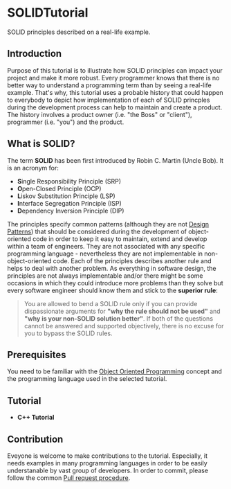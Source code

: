 # SOLIDTutorial

SOLID principles described on a real-life example.

## Introduction
Purpose of this tutorial is to illustrate how SOLID principles can impact your project and make it more robust. Every programmer knows that there is no better way to understand a programming term than by seeing a real-life example. That's why, this tutorial uses a probable history that could happen to everybody to depict how implementation of each of SOLID princples during the development process can help to maintain and create a product. The history involves a product owner (i.e. "the Boss" or "client"), programmer (i.e. "you") and the product.

## What is SOLID?
The term **SOLID** has been first introduced by Robin C. Martin (Uncle Bob). It is an acronym for:

* **S**ingle Responsibility Principle (SRP)
* **O**pen-Closed Principle (OCP)
* **L**iskov Substitution Principle (LSP)
* **I**nterface Segregation Principle (ISP)
* **D**ependency Inversion Principle (DIP)

The principles specify common patterns (although they are not [Design Patterns](https://en.wikipedia.org/wiki/Software_design_pattern)) that should be considered during the development of object-oriented code in order to keep it easy to maintain, extend and develop within a team of engineers. They are not associated with any specific programming language - nevertheless they are not implementable in non-object-oriented code. Each of the principles describes another rule and helps to deal with another problem. As everything in software design, the principles are not always implementable and/or there might be some occasions in which they could introduce more problems than they solve but every software engineer should know them and stick to the **superior rule**:

> You are allowed to bend a SOLID rule only if you can provide dispassionate arguments for __"why the rule should not be used"__ and __"why is your non-SOLID solution better"__. If both of the questions cannot be answered and supported objectively, there is no excuse for you to bypass the SOLID rules.

## Prerequisites
You need to be familiar with the [Object Oriented Programming](https://en.wikipedia.org/wiki/Object-oriented_programming) concept and the programming language used in the selected tutorial.

## Tutorial
* **C++ Tutorial**

## Contribution
Eveyone is welcome to make contributions to the tutorial. Especially, it needs examples in many programming languages in order to be easily understanable by vast group of developers. In order to commit, please follow the common [Pull request procedure](https://help.github.com/articles/using-pull-requests/).

